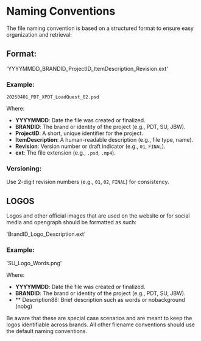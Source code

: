 # Naming Conventions

The file naming convention is based on a structured format to ensure easy organization and retrieval:

## Format:
'YYYYMMDD_BRANDID_ProjectID_ItemDescription_Revision.ext'

### Example:
`20250401_PDT_XPDT_LoadQuest_02.psd`

Where:
- **YYYYMMDD**: Date the file was created or finalized.
- **BRANDID**: The brand or identity of the project (e.g., PDT, SU, JBW).
- **ProjectID**: A short, unique identifier for the project.
- **ItemDescription**: A human-readable description (e.g., file type, name).
- **Revision**: Version number or draft indicator (e.g., `01`, `FINAL`).
- **ext**: The file extension (e.g., `.psd`, `.mp4`).

### Versioning:
Use 2-digit revision numbers (e.g., `01`, `02`, `FINAL`) for consistency.


## LOGOS
Logos and other official images that are used on the website or for social media and opengraph should be formatted as such:

'BrandID_Logo_Description.ext'

### Example:
'SU_Logo_Words.png'

Where:
- **YYYYMMDD**: Date the file was created or finalized.
- **BRANDID**: The brand or identity of the project (e.g., PDT, SU, JBW).
- ** Description88: Brief description such as words or nobackground (nobg)

Be aware that these are special case scenarios and are meant to keep the logos identifiable across brands. All other filename conventions should use the default naming conventions. 
